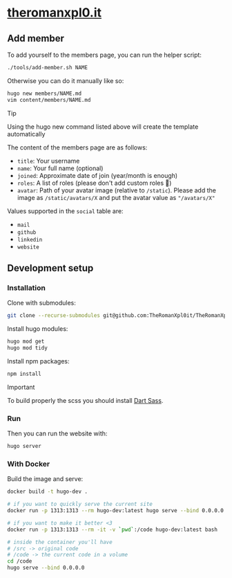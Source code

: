 # [theromanxpl0.it](https://theromanxpl0.it/)

## Add member

To add yourself to the members page, you can run the helper script:

```bash
./tools/add-member.sh NAME
```

Otherwise you can do it manually like so:

```bash
hugo new members/NAME.md
vim content/members/NAME.md
```

> [!TIP]
> Using the hugo new command listed above will create the template automatically

The content of the members page are as follows:

* `title`: Your username
* `name`: Your full name (optional)
* `joined`: Approximate date of join (year/month is enough)
* `roles`: A list of roles (please don't add custom roles :pray:)
* `avatar`: Path of your avatar image (relative to `/static`). Please add the image as `/static/avatars/X` and put the avatar value as `"/avatars/X"`

Values supported in the `social` table are:
* `mail`
* `github`
* `linkedin`
* `website`

## Development setup

### Installation

Clone with submodules:
```bash
git clone --recurse-submodules git@github.com:TheRomanXpl0it/TheRomanXpl0it.github.io.git
```

Install hugo modules:
```bash
hugo mod get
hugo mod tidy
```

Install npm packages:
```bash
npm install
```

> [!IMPORTANT]
> To build properly the scss you should install [Dart Sass](https://gohugo.io/functions/css/sass/#dart-sass).

### Run

Then you can run the website with:
```bash
hugo server

```

### With Docker

Build the image and serve:

```bash
docker build -t hugo-dev .

# if you want to quickly serve the current site
docker run -p 1313:1313 --rm hugo-dev:latest hugo serve --bind 0.0.0.0

# if you want to make it better <3
docker run -p 1313:1313 --rm -it -v `pwd`:/code hugo-dev:latest bash

# inside the container you'll have
# /src -> original code
# /code -> the current code in a volume
cd /code
hugo serve --bind 0.0.0.0
```

